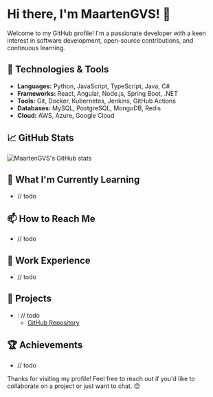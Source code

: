 # Hi there, I'm MaartenGVS! 👋

Welcome to my GitHub profile! I'm a passionate developer with a keen interest in software development, open-source contributions, and continuous learning.

## 🔧 Technologies & Tools

- **Languages:** Python, JavaScript, TypeScript, Java, C#
- **Frameworks:** React, Angular, Node.js, Spring Boot, .NET
- **Tools:** Git, Docker, Kubernetes, Jenkins, GitHub Actions
- **Databases:** MySQL, PostgreSQL, MongoDB, Redis
- **Cloud:** AWS, Azure, Google Cloud

## 📈 GitHub Stats

![MaartenGVS's GitHub stats](https://github-readme-stats.vercel.app/api?username=MaartenGVS&show_icons=true&theme=radical)

## 🌱 What I'm Currently Learning

- // todo

## 📫 How to Reach Me

- // todo 

## 💼 Work Experience

- // todo 

## 📂 Projects

- **<name>**: // todo
  - [GitHub Repository](https://github.com/MaartenGVS/project-alpha)
 

## 🏆 Achievements

- // todo

Thanks for visiting my profile! Feel free to reach out if you'd like to collaborate on a project or just want to chat. 😊
